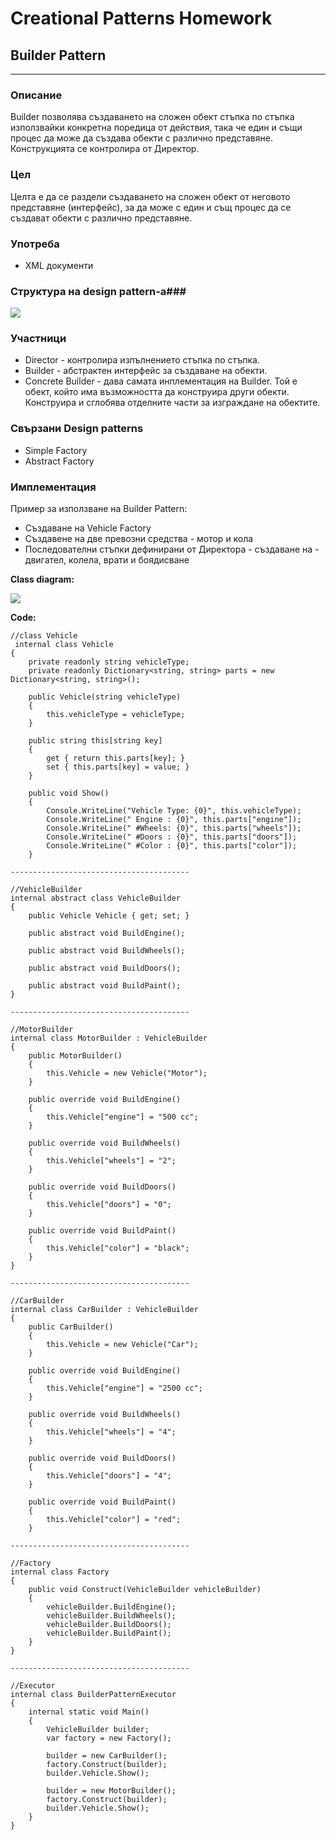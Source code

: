 # Creational Patterns Homework #

## Builder Pattern ##

----------

### Описание ###

Builder позволява създаването на сложен обект стъпка по стъпка използвайки конкретна поредица от действия, така че един и същи процес да може да създава обекти с различно представяне. Конструкцията се контролира от Директор.

### Цел ###

Целта е да се раздели създаването на сложен обект от неговото представяне (интерфейс), за да може с един и същ процес да се създават обекти с различно представяне.

### Употреба ###

* XML документи 

### Структура на design pattern-a###

![](/Images/BuilderStructure.png)


### Участници ###

* Director - контролира изпълнението стъпка по стъпка.
* Builder - абстрактен интерфейс за създаване на обекти.
* Concrete Builder - дава самата инплементация на Builder. Той е обект, който има възможността да конструира други обекти. Конструира и сглобява отделните части за изграждане на обектите.

### Свързани Design patterns ###

* Simple Factory
* Abstract Factory


### Имплементация ###

Пример за използване на Builder Pattern:

* Cъздаване на Vehicle Factory
* Cъздавене на две превозни средства - мотор и кола
* Последователни стъпки дефинирани от Директора - създаване на - двигател, колела, врати и боядисване

**Class diagram:**

![](/Images/BuilderExample.png)

**Code:**

    //class Vehicle
     internal class Vehicle
    {
        private readonly string vehicleType;
        private readonly Dictionary<string, string> parts = new Dictionary<string, string>();

        public Vehicle(string vehicleType)
        {
            this.vehicleType = vehicleType;
        }

        public string this[string key]
        {
            get { return this.parts[key]; }
            set { this.parts[key] = value; }
        }

        public void Show()
        {
            Console.WriteLine("Vehicle Type: {0}", this.vehicleType);
            Console.WriteLine(" Engine : {0}", this.parts["engine"]);
            Console.WriteLine(" #Wheels: {0}", this.parts["wheels"]);
            Console.WriteLine(" #Doors : {0}", this.parts["doors"]);
            Console.WriteLine(" #Color : {0}", this.parts["color"]);
        }

    ----------------------------------------

    //VehicleBuilder
    internal abstract class VehicleBuilder
    {
        public Vehicle Vehicle { get; set; }

        public abstract void BuildEngine();

        public abstract void BuildWheels();

        public abstract void BuildDoors();

        public abstract void BuildPaint();
    }

    ----------------------------------------

    //MotorBuilder
    internal class MotorBuilder : VehicleBuilder
    {
        public MotorBuilder()
        {
            this.Vehicle = new Vehicle("Motor");
        }

        public override void BuildEngine()
        {
            this.Vehicle["engine"] = "500 cc";
        }

        public override void BuildWheels()
        {
            this.Vehicle["wheels"] = "2";
        }

        public override void BuildDoors()
        {
            this.Vehicle["doors"] = "0";
        }

        public override void BuildPaint()
        {
            this.Vehicle["color"] = "black";
        }
    }

    ----------------------------------------

    //CarBuilder
    internal class CarBuilder : VehicleBuilder
    {
        public CarBuilder()
        {
            this.Vehicle = new Vehicle("Car");
        }

        public override void BuildEngine()
        {
            this.Vehicle["engine"] = "2500 cc";
        }

        public override void BuildWheels()
        {
            this.Vehicle["wheels"] = "4";
        }

        public override void BuildDoors()
        {
            this.Vehicle["doors"] = "4";
        }

        public override void BuildPaint()
        {
            this.Vehicle["color"] = "red";
        }

    ----------------------------------------

    //Factory
    internal class Factory
    {
        public void Construct(VehicleBuilder vehicleBuilder)
        {
            vehicleBuilder.BuildEngine();
            vehicleBuilder.BuildWheels();
            vehicleBuilder.BuildDoors();
            vehicleBuilder.BuildPaint();
        }
    }

    ----------------------------------------

    //Executor
    internal class BuilderPatternExecutor
    {
        internal static void Main()
        {
            VehicleBuilder builder;
            var factory = new Factory();

            builder = new CarBuilder();
            factory.Construct(builder);
            builder.Vehicle.Show();

            builder = new MotorBuilder();
            factory.Construct(builder);
            builder.Vehicle.Show();
        }
    }


 